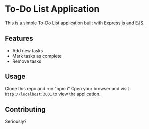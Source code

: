 # To-Do List Application

This is a simple To-Do List application built with Express.js and EJS.

## Features

- Add new tasks
- Mark tasks as complete
- Remove tasks

## Usage

Clone this repo and run "npm i"
Open your browser and visit `http://localhost:3001` to view the application.

## Contributing

Seriously? 
